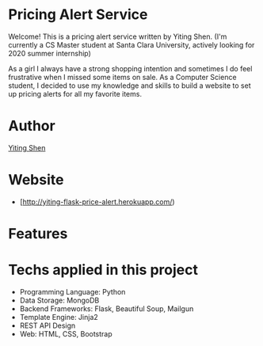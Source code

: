 Pricing Alert Service
================================
Welcome! This is a pricing alert service written by Yiting Shen. (I'm currently a CS Master student at Santa Clara University, actively looking for 2020 summer internship)

As a girl I always have a strong shopping intention and sometimes I do feel frustrative when I missed some items on sale. As a Computer Science student, I decided to use my knowledge and skills to build a website to set up pricing alerts for all my favorite items. 

Author
========
[Yiting Shen](https://www.linkedin.com/in/shenyiting/) 

Website
========
* [http://yiting-flask-price-alert.herokuapp.com/)

Features
=======


Techs applied in this project
=======

* Programming Language: Python
* Data Storage: MongoDB
* Backend Frameworks: Flask, Beautiful Soup, Mailgun
* Template Engine: Jinja2
* REST API Design
* Web: HTML, CSS, Bootstrap



